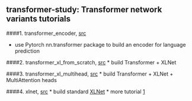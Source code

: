 ## transformer-study: Transformer network variants tutorials

####1. transformer_encoder, [src](https://pytorch.org/tutorials/beginner/transformer_tutorial.html)
   * use Pytorch nn.transformer package to build an encoder for language prediction
   
####2. transformer_xl_from_scratch, [src](https://mlexplained.com/2019/07/04/building-the-transformer-xl-from-scratch/)
    * build Transformer + XLNet
    
####3. transformer_xl_multihead, [src](https://mlexplained.com/2019/07/04/building-the-transformer-xl-from-scratch/)
    * build Transformer + XLNet + MultiAttention heads

####4. xlnet, [src](https://github.com/graykode/xlnet-Pytorch)
    * build standard [XLNet](https://arxiv.org/pdf/1906.08237.pdf)
    * more tutorial [1](https://towardsdatascience.com/what-is-xlnet-and-why-it-outperforms-bert-8d8fce710335)